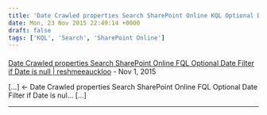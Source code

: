 ```yaml
---
title: 'Date Crawled properties Search SharePoint Online KQL Optional Date Filter if Date is null'
date: Mon, 23 Nov 2015 22:49:14 +0000
draft: false
tags: ['KQL', 'Search', 'SharePoint Online']
---
```



#### 
[Date Crawled properties Search SharePoint Online FQL Optional Date Filter if Date is null | reshmeeauckloo](https://reshmeeauckloo.wordpress.com/2015/11/23/date-crawled-properties-search-sharepoint-online-fql-optional-date-filter-if-date-is-null-2/ "") - <time datetime="2015-11-23 23:04:47">Nov 1, 2015</time>

\[…\] ← Date Crawled properties Search SharePoint Online FQL Optional Date Filter if Date is nul… \[…\]
<hr />
